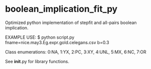 boolean_implication_fit_py
==========================

Optimized python implementation of stepfit and all-pairs boolean implication.

EXAMPLE USE:
  $ python script.py fname=nice.may3.Eg.expr.gold.celegans.csv b=0.3

Class enumerations:
  0:NA, 1:YX, 2:PC, 3:XY, 4:UNL, 5:MX, 6:NC, 7:OR
  
See __init__.py for library functions. 